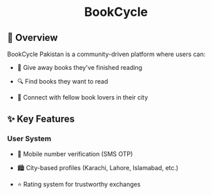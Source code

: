 <h1 align="center">BookCycle</h1>

## 🌟 Overview
BookCycle Pakistan is a community-driven platform where users can:

 - 📖 Give away books they've finished reading

 - 🔍 Find books they want to read

 - 🤝 Connect with fellow book lovers in their city


## ✨ Key Features
### User System

 - 📱 Mobile number verification (SMS OTP)

 - 🏙️ City-based profiles (Karachi, Lahore, Islamabad, etc.)

 - ⭐ Rating system for trustworthy exchanges
